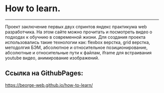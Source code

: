 
#  How to learn.

------ 
 Проект заключение первых двух спринтов яндекс практикума web разработчика.
 На этом сайте можно прочитать и посмотреть видео о подходах к обучнию в современной жизни.
 Для создания проекта использовались такие технологии как: flexbox верстка, grid верстка, методолгия БЭМ, абсолютное и относительное позиционирование, 
 абсолютные и относительные пути к файлам, iframe для встраивания youtube видео, анимирование изображений.

## Ссылка на GithubPages:
 https://beorge-web.github.io/how-to-learn/
